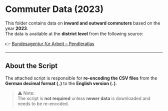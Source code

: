  
# Commuter Data (2023)

This folder contains data on **inward and outward commuters** based on the year **2023**.  
The data is available at the **district level** from the following source:

👉 [Bundesagentur für Arbeit – Pendleratlas](https://statistik.arbeitsagentur.de/DE/Navigation/Statistiken/Interaktive-Statistiken/Pendleratlas/Pendleratlas-Nav.html)

---

## About the Script

The attached script is responsible for **re-encoding the CSV files** from the **German decimal format (`,`)** to the **English version (`.`)**.

> ⚠️ Note:  
> The script is **not required** unless **newer data** is downloaded and needs to be re-encoded.
